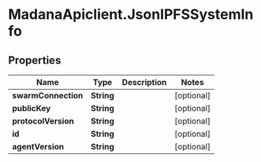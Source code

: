 # MadanaApiclient.JsonIPFSSystemInfo

## Properties

Name | Type | Description | Notes
------------ | ------------- | ------------- | -------------
**swarmConnection** | **String** |  | [optional] 
**publicKey** | **String** |  | [optional] 
**protocolVersion** | **String** |  | [optional] 
**id** | **String** |  | [optional] 
**agentVersion** | **String** |  | [optional] 


